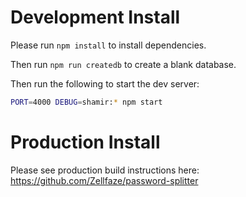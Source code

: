 # Development Install
Please run `npm install` to install dependencies.

Then run `npm run createdb` to create a blank database.

Then run the following to start the dev server:

```bash
PORT=4000 DEBUG=shamir:* npm start
```

# Production Install
Please see production build instructions here:
  https://github.com/Zellfaze/password-splitter
